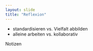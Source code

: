 ```yaml
---
layout: slide
title: "Reflexion"
---
```


- standardisieren vs. Vielfalt abbilden
- alleine arbeiten vs. kollaborativ

<aside class="notes">
Notizen
</aside>